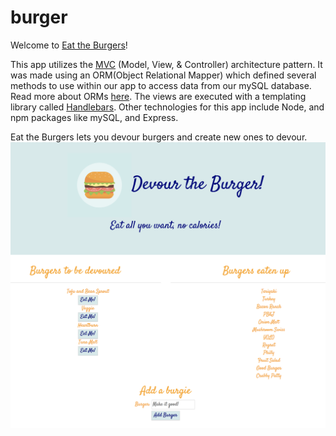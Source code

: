 # burger

Welcome to [Eat the Burgers](https://lit-tundra-84738.herokuapp.com/burgers)!

This app utilizes the [MVC](https://developer.mozilla.org/en-US/Apps/Fundamentals/Modern_web_app_architecture/MVC_architecture) (Model, View, & Controller) architecture pattern.  It was made using an ORM(Object Relational Mapper) which defined several methods to use within our app to access data from our mySQL database.  Read more about ORMs [here](https://en.wikipedia.org/wiki/Object-relational_mapping). The views are executed with a templating library called [Handlebars](https://handlebarsjs.com/).  Other technologies for this app include Node, and npm packages like mySQL, and Express. 

Eat the Burgers lets you devour burgers and create new ones to devour.  
![screenshot](public/assets/img/appscreenshot.png)
